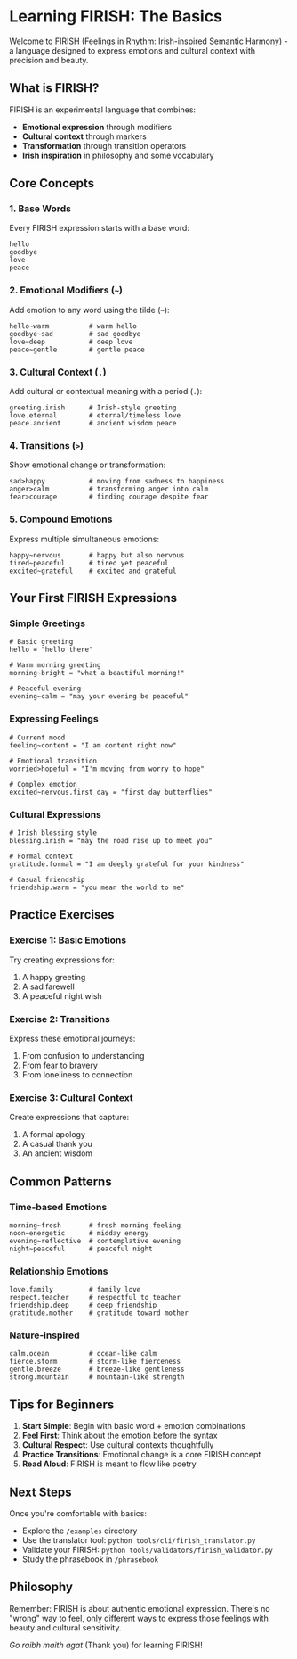 # Learning FIRISH: The Basics

Welcome to FIRISH (Feelings in Rhythm: Irish-inspired Semantic Harmony) - a language designed to express emotions and cultural context with precision and beauty.

## What is FIRISH?

FIRISH is an experimental language that combines:
- **Emotional expression** through modifiers
- **Cultural context** through markers
- **Transformation** through transition operators
- **Irish inspiration** in philosophy and some vocabulary

## Core Concepts

### 1. Base Words
Every FIRISH expression starts with a base word:
```firish
hello
goodbye
love
peace
```

### 2. Emotional Modifiers (`~`)
Add emotion to any word using the tilde (`~`):
```firish
hello~warm          # warm hello
goodbye~sad         # sad goodbye
love~deep           # deep love
peace~gentle        # gentle peace
```

### 3. Cultural Context (`.`)
Add cultural or contextual meaning with a period (`.`):
```firish
greeting.irish      # Irish-style greeting
love.eternal        # eternal/timeless love
peace.ancient       # ancient wisdom peace
```

### 4. Transitions (`>`)
Show emotional change or transformation:
```firish
sad>happy           # moving from sadness to happiness
anger>calm          # transforming anger into calm
fear>courage        # finding courage despite fear
```

### 5. Compound Emotions
Express multiple simultaneous emotions:
```firish
happy~nervous       # happy but also nervous
tired~peaceful      # tired yet peaceful
excited~grateful    # excited and grateful
```

## Your First FIRISH Expressions

### Simple Greetings
```firish
# Basic greeting
hello = "hello there"

# Warm morning greeting  
morning~bright = "what a beautiful morning!"

# Peaceful evening
evening~calm = "may your evening be peaceful"
```

### Expressing Feelings
```firish
# Current mood
feeling~content = "I am content right now"

# Emotional transition
worried>hopeful = "I'm moving from worry to hope"

# Complex emotion
excited~nervous.first_day = "first day butterflies"
```

### Cultural Expressions
```firish
# Irish blessing style
blessing.irish = "may the road rise up to meet you"

# Formal context
gratitude.formal = "I am deeply grateful for your kindness"

# Casual friendship
friendship.warm = "you mean the world to me"
```

## Practice Exercises

### Exercise 1: Basic Emotions
Try creating expressions for:
1. A happy greeting
2. A sad farewell
3. A peaceful night wish

### Exercise 2: Transitions
Express these emotional journeys:
1. From confusion to understanding
2. From fear to bravery
3. From loneliness to connection

### Exercise 3: Cultural Context
Create expressions that capture:
1. A formal apology
2. A casual thank you
3. An ancient wisdom

## Common Patterns

### Time-based Emotions
```firish
morning~fresh       # fresh morning feeling
noon~energetic      # midday energy
evening~reflective  # contemplative evening
night~peaceful      # peaceful night
```

### Relationship Emotions
```firish
love.family         # family love
respect.teacher     # respectful to teacher
friendship.deep     # deep friendship
gratitude.mother    # gratitude toward mother
```

### Nature-inspired
```firish
calm.ocean          # ocean-like calm
fierce.storm        # storm-like fierceness
gentle.breeze       # breeze-like gentleness
strong.mountain     # mountain-like strength
```

## Tips for Beginners

1. **Start Simple**: Begin with basic word + emotion combinations
2. **Feel First**: Think about the emotion before the syntax
3. **Cultural Respect**: Use cultural contexts thoughtfully
4. **Practice Transitions**: Emotional change is a core FIRISH concept
5. **Read Aloud**: FIRISH is meant to flow like poetry

## Next Steps

Once you're comfortable with basics:
- Explore the `/examples` directory
- Use the translator tool: `python tools/cli/firish_translator.py`
- Validate your FIRISH: `python tools/validators/firish_validator.py`
- Study the phrasebook in `/phrasebook`

## Philosophy

Remember: FIRISH is about authentic emotional expression. There's no "wrong" way to feel, only different ways to express those feelings with beauty and cultural sensitivity.

*Go raibh maith agat* (Thank you) for learning FIRISH!